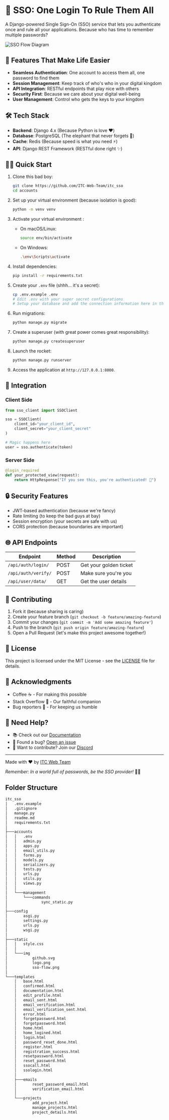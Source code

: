 # 🔐 SSO: One Login To Rule Them All

A Django-powered Single Sign-On (SSO) service that lets you authenticate once and rule all your applications. Because who has time to remember multiple passwords?

![SSO Flow Diagram](/static/img/sso-flow.png)

## 🚀 Features That Make Life Easier

- **Seamless Authentication**: One account to access them all, one password to find them
- **Session Management**: Keep track of who's who in your digital kingdom
- **API Integration**: RESTful endpoints that play nice with others
- **Security First**: Because we care about your digital well-being
- **User Management**: Control who gets the keys to your kingdom

## 🛠️ Tech Stack

- **Backend**: Django 4.x (Because Python is love ❤️)
- **Database**: PostgreSQL (The elephant that never forgets 🐘)
- **Cache**: Redis (Because speed is what you need ⚡)
- **API**: Django REST Framework (RESTful done right ✨)

## 🏃‍♂️ Quick Start

1. Clone this bad boy:

   ```bash
   git clone https://github.com/ITC-Web-Team/itc_sso
   cd accounts
   ```

2. Set up your virtual environment (because isolation is good):

   ```bash
   python -m venv venv
   ```
3. Activate your virtual environment : 

   - On macOS/Linux:
      ```bash
      source env/bin/activate
      ```
    - On Windows:
      ```bash
      .\env\Scripts\activate
      ```

4. Install dependencies:

   ```bash
   pip install -r requirements.txt
   ```

4. Create your `.env` file (shhh... it's a secret):

   ```bash
   cp .env.example .env
   # Edit .env with your super secret configurations
   # Setup your database and add the connection information here in this file
   ```

5. Run migrations:

   ```bash
   python manage.py migrate
   ```

6. Create a superuser (with great power comes great responsibility):

   ```bash
   python manage.py createsuperuser
   ```

7. Launch the rocket:

   ```bash
   python manage.py runserver
   ```

8. Access the application at `http://127.0.0.1:8000`.

## 🔌 Integration

### Client Side

```python
from sso_client import SSOClient

sso = SSOClient(
    client_id="your_client_id",
    client_secret="your_client_secret"
)

# Magic happens here
user = sso.authenticate(token)
```

### Server Side

```python
@login_required
def your_protected_view(request):
    return HttpResponse("If you see this, you're authenticated! 🎉")
```

## 🔒 Security Features

- JWT-based authentication (because we're fancy)
- Rate limiting (to keep the bad guys at bay)
- Session encryption (your secrets are safe with us)
- CORS protection (because boundaries are important)

## 🌐 API Endpoints

| Endpoint            | Method | Description            |
| ------------------- | ------ | ---------------------- |
| `/api/auth/login/`  | POST   | Get your golden ticket |
| `/api/auth/verify/` | POST   | Make sure you're you   |
| `/api/user/data/`   | GET    | Get the user details   |

## 🤝 Contributing

1. Fork it (because sharing is caring)
2. Create your feature branch (`git checkout -b feature/amazing-feature`)
3. Commit your changes (`git commit -m 'Add some amazing feature'`)
4. Push to the branch (`git push origin feature/amazing-feature`)
5. Open a Pull Request (let's make this project awesome together!)

## 📜 License

This project is licensed under the MIT License - see the [LICENSE](LICENSE) file for details.

## 🙏 Acknowledgments

- Coffee ☕ - For making this possible
- Stack Overflow 🚀 - Our faithful companion
- Bug reporters 🐛 - For keeping us humble

## 🤔 Need Help?

- 📚 Check out our [Documentation](https://sso.devclub.in/docs)
- 🐞 Found a bug? [Open an issue](https://github.com/devclub-iitd/SingleSignOn/issues)
- 💬 Want to contribute? Join our [Discord](https://discord.gg/devclub)

---

Made with ❤️ by [ITC Web Team](https://web.tech-iitb.org)

_Remember: In a world full of passwords, be the SSO provider!_ 🦸‍♂️

## Folder Structure

```bash
itc_sso
│   .env.example
│   .gitignore
│   manage.py
│   readme.md
│   requirements.txt
│
├───accounts
│   │   .env
│   │   admin.py
│   │   apps.py
│   │   email_utils.py
│   │   forms.py
│   │   models.py
│   │   serializers.py
│   │   tests.py
│   │   urls.py
│   │   utils.py
│   │   views.py
│   │
│   └───management
│       └───commands
│               sync_static.py
│
├───config
│       asgi.py
│       settings.py
│       urls.py
│       wsgi.py
│
├───static
│   │   style.css
│   │
│   └───img
│           github.svg
│           logo.png
│           sso-flow.png
│
└───templates
    │   base.html
    │   confirmed.html
    │   documentation.html
    │   edit_profile.html
    │   email_sent.html
    │   email_verification.html
    │   email_verification_sent.html
    │   error.html
    │   forgetpassword.html
    │   forgotpassword.html
    │   home.html
    │   home_logined.html
    │   login.html
    │   password_reset_done.html
    │   register.html
    │   registration_success.html
    │   resetpassword.html
    │   reset_password.html
    │   ssocall.html
    │   ssologin.html
    │
    ├───emails
    │       reset_password_email.html
    │       verification_email.html
    │
    └───projects
            add_project.html
            manage_projects.html
            project_details.html
```